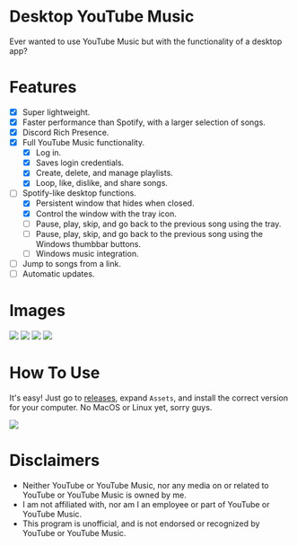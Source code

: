 # Desktop YouTube Music
Ever wanted to use YouTube Music but with the functionality of a desktop app?

# Features

- [x] Super lightweight.
- [x] Faster performance than Spotify, with a larger selection of songs.
- [x] Discord Rich Presence.
- [x] Full YouTube Music functionality.
  - [x] Log in.
  - [x] Saves login credentials.
  - [x] Create, delete, and manage playlists.
  - [x] Loop, like, dislike, and share songs.
- [ ] Spotify-like desktop functions.
  - [x] Persistent window that hides when closed.
  - [x] Control the window with the tray icon.
  - [ ] Pause, play, skip, and go back to the previous song using the tray.
  - [ ] Pause, play, skip, and go back to the previous song using the Windows thumbbar buttons.
  - [ ] Windows music integration.
- [ ] Jump to songs from a link.
- [ ] Automatic updates.

# Images

<img src="https://i.vgy.me/kQVHwG.png" />

<img src="https://i.vgy.me/pJDHHU.png" />

<img src="https://i.vgy.me/qEGICa.png" />

<img src="https://i.vgy.me/Cbr2ZB.png" />

# How To Use

It's easy! Just go to [releases](https://github.com/KyzaGitHub/Desktop-YouTube-Music/releases), expand `Assets`, and install the correct version for your computer. No MacOS or Linux yet, sorry guys.

<img src="https://i.vgy.me/lqzdCn.png" />

# Disclaimers

- Neither YouTube or YouTube Music, nor any media on or related to YouTube or YouTube Music is owned by me.
- I am not affiliated with, nor am I an employee or part of YouTube or YouTube Music.
- This program is unofficial, and is not endorsed or recognized by YouTube or YouTube Music.
